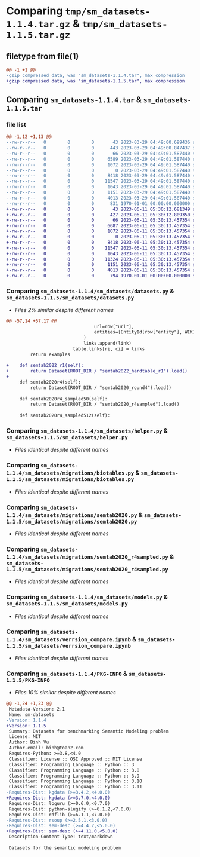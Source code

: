 # Comparing `tmp/sm_datasets-1.1.4.tar.gz` & `tmp/sm_datasets-1.1.5.tar.gz`

## filetype from file(1)

```diff
@@ -1 +1 @@
-gzip compressed data, was "sm_datasets-1.1.4.tar", max compression
+gzip compressed data, was "sm_datasets-1.1.5.tar", max compression
```

## Comparing `sm_datasets-1.1.4.tar` & `sm_datasets-1.1.5.tar`

### file list

```diff
@@ -1,12 +1,13 @@
--rw-r--r--   0        0        0       43 2023-03-29 04:49:00.699436 sm_datasets-1.1.4/README.md
--rw-r--r--   0        0        0      443 2023-03-29 04:49:00.847437 sm_datasets-1.1.4/pyproject.toml
--rw-r--r--   0        0        0       66 2023-03-29 04:49:01.587440 sm_datasets-1.1.4/sm_datasets/__init__.py
--rw-r--r--   0        0        0     6589 2023-03-29 04:49:01.587440 sm_datasets-1.1.4/sm_datasets/datasets.py
--rw-r--r--   0        0        0     1072 2023-03-29 04:49:01.587440 sm_datasets-1.1.4/sm_datasets/helper.py
--rw-r--r--   0        0        0        0 2023-03-29 04:49:01.587440 sm_datasets-1.1.4/sm_datasets/migrations/__init__.py
--rw-r--r--   0        0        0     8418 2023-03-29 04:49:01.587440 sm_datasets-1.1.4/sm_datasets/migrations/biotables.py
--rw-r--r--   0        0        0    11547 2023-03-29 04:49:01.587440 sm_datasets-1.1.4/sm_datasets/migrations/semtab2020.py
--rw-r--r--   0        0        0     1043 2023-03-29 04:49:01.587440 sm_datasets-1.1.4/sm_datasets/migrations/semtab2020_r4sampled.py
--rw-r--r--   0        0        0     1151 2023-03-29 04:49:01.587440 sm_datasets-1.1.4/sm_datasets/models.py
--rw-r--r--   0        0        0     4013 2023-03-29 04:49:01.587440 sm_datasets-1.1.4/sm_datasets/verrsion_compare.ipynb
--rw-r--r--   0        0        0      831 1970-01-01 00:00:00.000000 sm_datasets-1.1.4/PKG-INFO
+-rw-r--r--   0        0        0       43 2023-06-11 05:30:12.681349 sm_datasets-1.1.5/README.md
+-rw-r--r--   0        0        0      427 2023-06-11 05:30:12.809350 sm_datasets-1.1.5/pyproject.toml
+-rw-r--r--   0        0        0       66 2023-06-11 05:30:13.457354 sm_datasets-1.1.5/sm_datasets/__init__.py
+-rw-r--r--   0        0        0     6687 2023-06-11 05:30:13.457354 sm_datasets-1.1.5/sm_datasets/datasets.py
+-rw-r--r--   0        0        0     1072 2023-06-11 05:30:13.457354 sm_datasets-1.1.5/sm_datasets/helper.py
+-rw-r--r--   0        0        0        0 2023-06-11 05:30:13.457354 sm_datasets-1.1.5/sm_datasets/migrations/__init__.py
+-rw-r--r--   0        0        0     8418 2023-06-11 05:30:13.457354 sm_datasets-1.1.5/sm_datasets/migrations/biotables.py
+-rw-r--r--   0        0        0    11547 2023-06-11 05:30:13.457354 sm_datasets-1.1.5/sm_datasets/migrations/semtab2020.py
+-rw-r--r--   0        0        0     1043 2023-06-11 05:30:13.457354 sm_datasets-1.1.5/sm_datasets/migrations/semtab2020_r4sampled.py
+-rw-r--r--   0        0        0    11324 2023-06-11 05:30:13.457354 sm_datasets-1.1.5/sm_datasets/migrations/semtab2022.py
+-rw-r--r--   0        0        0     1151 2023-06-11 05:30:13.457354 sm_datasets-1.1.5/sm_datasets/models.py
+-rw-r--r--   0        0        0     4013 2023-06-11 05:30:13.457354 sm_datasets-1.1.5/sm_datasets/verrsion_compare.ipynb
+-rw-r--r--   0        0        0      794 1970-01-01 00:00:00.000000 sm_datasets-1.1.5/PKG-INFO
```

### Comparing `sm_datasets-1.1.4/sm_datasets/datasets.py` & `sm_datasets-1.1.5/sm_datasets/datasets.py`

 * *Files 2% similar despite different names*

```diff
@@ -57,14 +57,17 @@
                                 url=row["url"],
                                 entities=[EntityId(row["entity"], WIKIDATA)],
                             )
                             links.append(link)
                         table.links[ri, ci] = links
         return examples
 
+    def semtab2022_r1(self):
+        return Dataset(ROOT_DIR / "semtab2022_hardtable_r1").load()
+
     def semtab2020r4(self):
         return Dataset(ROOT_DIR / "semtab2020_round4").load()
 
     def semtab2020r4_sampled50(self):
         return Dataset(ROOT_DIR / "semtab2020_r4sampled").load()
 
     def semtab2020r4_sampled512(self):
```

### Comparing `sm_datasets-1.1.4/sm_datasets/helper.py` & `sm_datasets-1.1.5/sm_datasets/helper.py`

 * *Files identical despite different names*

### Comparing `sm_datasets-1.1.4/sm_datasets/migrations/biotables.py` & `sm_datasets-1.1.5/sm_datasets/migrations/biotables.py`

 * *Files identical despite different names*

### Comparing `sm_datasets-1.1.4/sm_datasets/migrations/semtab2020.py` & `sm_datasets-1.1.5/sm_datasets/migrations/semtab2020.py`

 * *Files identical despite different names*

### Comparing `sm_datasets-1.1.4/sm_datasets/migrations/semtab2020_r4sampled.py` & `sm_datasets-1.1.5/sm_datasets/migrations/semtab2020_r4sampled.py`

 * *Files identical despite different names*

### Comparing `sm_datasets-1.1.4/sm_datasets/models.py` & `sm_datasets-1.1.5/sm_datasets/models.py`

 * *Files identical despite different names*

### Comparing `sm_datasets-1.1.4/sm_datasets/verrsion_compare.ipynb` & `sm_datasets-1.1.5/sm_datasets/verrsion_compare.ipynb`

 * *Files identical despite different names*

### Comparing `sm_datasets-1.1.4/PKG-INFO` & `sm_datasets-1.1.5/PKG-INFO`

 * *Files 10% similar despite different names*

```diff
@@ -1,24 +1,23 @@
 Metadata-Version: 2.1
 Name: sm-datasets
-Version: 1.1.4
+Version: 1.1.5
 Summary: Datasets for benchmarking Semantic Modeling problem
 License: MIT
 Author: Binh Vu
 Author-email: binh@toan2.com
 Requires-Python: >=3.8,<4.0
 Classifier: License :: OSI Approved :: MIT License
 Classifier: Programming Language :: Python :: 3
 Classifier: Programming Language :: Python :: 3.8
 Classifier: Programming Language :: Python :: 3.9
 Classifier: Programming Language :: Python :: 3.10
 Classifier: Programming Language :: Python :: 3.11
-Requires-Dist: kgdata (>=3.4.2,<4.0.0)
+Requires-Dist: kgdata (>=3.7.0,<4.0.0)
 Requires-Dist: loguru (>=0.6.0,<0.7.0)
 Requires-Dist: python-slugify (>=6.1.2,<7.0.0)
 Requires-Dist: rdflib (>=6.1.1,<7.0.0)
-Requires-Dist: rsoup (>=2.5.1,<3.0.0)
-Requires-Dist: sem-desc (>=4.4.2,<5.0.0)
+Requires-Dist: sem-desc (>=4.11.0,<5.0.0)
 Description-Content-Type: text/markdown
 
 Datasets for the semantic modeling problem
```

